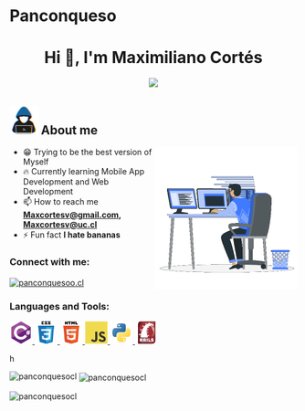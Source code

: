 # Panconqueso
<h1 align="center">Hi 👋, I'm Maximiliano Cortés</h1>
<p align="center">
  <a href="https://github.com/DenverCoder1/readme-typing-svg"><img src="https://readme-typing-svg.herokuapp.com?font=Time+New+Roman&color=cyan&size=25&center=true&vCenter=true&width=800&height=100&lines=Chilean+college+student;In+love+with+Computer+Science...&hearts;++;Self-taught+Person;Active+Learner/Researcher;Learn+new+stuff+is+my+passion<3"></a>
</p>

## <picture><img src = "https://github.com/0xAbdulKhalid/0xAbdulKhalid/raw/main/assets/mdImages/about_me.gif" width = 50px></picture> **About me**
<picture> <img align="right" src="https://github.com/0xAbdulKhalid/0xAbdulKhalid/raw/main/assets/mdImages/Right_Side.gif" width = 250px></picture>

- 😁 Trying to be the best version of Myself
- 🔥 Currently learning Mobile App Development and Web Development
- 📫 How to reach me **Maxcortesv@gmail.com, Maxcortesv@uc.cl**
- ⚡ Fun fact **I hate bananas**



<h3 align="left">Connect with me:</h3>
<p align="left">
<a href="https://instagram.com/panconquesocl" target="blank"><img align="center" src="https://raw.githubusercontent.com/rahuldkjain/github-profile-readme-generator/master/src/images/icons/Social/instagram.svg" alt="panconquesoo.cl" height="30" width="40" /></a>
</p>

<h3 align="left">Languages and Tools:</h3>
<p align="left"> <a href="https://www.w3schools.com/cs/" target="_blank" rel="noreferrer"> <img src="https://raw.githubusercontent.com/devicons/devicon/master/icons/csharp/csharp-original.svg" alt="csharp" width="40" height="40"/> </a> <a href="https://www.w3schools.com/css/" target="_blank" rel="noreferrer"> <img src="https://raw.githubusercontent.com/devicons/devicon/master/icons/css3/css3-original-wordmark.svg" alt="css3" width="40" height="40"/> </a> <a href="https://www.w3.org/html/" target="_blank" rel="noreferrer"> <img src="https://raw.githubusercontent.com/devicons/devicon/master/icons/html5/html5-original-wordmark.svg" alt="html5" width="40" height="40"/> </a> <a href="https://developer.mozilla.org/en-US/docs/Web/JavaScript" target="_blank" rel="noreferrer"> <img src="https://raw.githubusercontent.com/devicons/devicon/master/icons/javascript/javascript-original.svg" alt="javascript" width="40" height="40"/> </a> <a href="https://www.python.org" target="_blank" rel="noreferrer"> <img src="https://raw.githubusercontent.com/devicons/devicon/master/icons/python/python-original.svg" alt="python" width="40" height="40"/> <img src="https://raw.githubusercontent.com/devicons/devicon/master/icons/rails/rails-original-wordmark.svg" alt="rails" width="40" height="40"/></a> </p>h

<p><img align="left" src="https://github-readme-stats.vercel.app/api/top-langs?username=panconquesocl&show_icons=true&locale=en&layout=compact" alt="panconquesocl" /></p>

<p>&nbsp;<img align="center" src="https://github-readme-stats.vercel.app/api?username=panconquesocl&show_icons=true&locale=en" alt="panconquesocl" /></p>

<p><img align="center" src="https://github-readme-streak-stats.herokuapp.com/?user=panconquesocl&" alt="panconquesocl" /></p>
